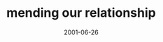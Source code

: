 ---
layout: base.njk
title : 'mending our relationship' 
view_title : 'mending our relationship' 
year : '2001' 
date : '2001-06-26' 
img_file : '/drawing/mending.png' 
html_file : 'mending' 
next_html : 'mymother.html' 
year_order : '123' 
permalink : "title/{{html_file}}.html"
---